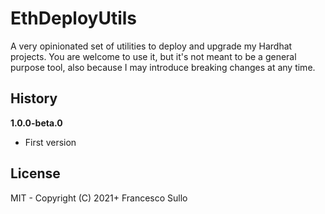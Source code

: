 # EthDeployUtils

A very opinionated set of utilities to deploy and upgrade my Hardhat projects. You are welcome to use it, but it's not meant to be a general purpose tool, also because I may introduce breaking changes at any time. 


## History

**1.0.0-beta.0**

- First version

## License
MIT - Copyright (C) 2021+ Francesco Sullo


